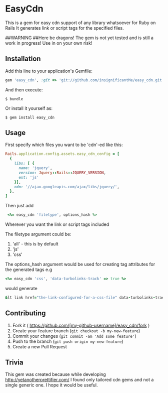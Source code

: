 # EasyCdn

This is a gem for easy cdn support of any library whatsoever for Ruby on Rails
It generates link or script tags for the specified files.

##WARNING
##Here be dragons!
The gem is not yet tested and is still a work in progress! Use in on your own risk!

## Installation

Add this line to your application's Gemfile:

```ruby
gem 'easy_cdn', :git => 'git://github.com/insignificantMe/easy_cdn.git'
```

And then execute:

    $ bundle

Or install it yourself as:

    $ gem install easy_cdn

## Usage

First specify which files you want to be 'cdn'-ed like this:

```ruby
Rails.application.config.assets.easy_cdn_config = [
  {
    libs: [ {
      name: 'jquery',
      version: Jquery::Rails::JQUERY_VERSION,
      ext: 'js'
    }],
    cdn: '//ajax.googleapis.com/ajax/libs/jquery/',
  },
]
```

Then just add
```ruby
 <%= easy_cdn 'filetype', options_hash %>
```

Wherever you want the link or script tags included

The filetype argument could be:
  1. 'all' - this is by default
  2. 'js'
  3. 'css'

The options_hash argument would be used for creating tag attributes for the 
generated tags e.g

```ruby
<%= easy_cdn 'css', 'data-turbolinks-track' => true %>
```
would generate

```ruby
&lt link href="the-link-configured-for-a-css-file" data-turbolinks-track="true" &gt
```

## Contributing

1. Fork it ( https://github.com/[my-github-username]/easy_cdn/fork )
2. Create your feature branch (`git checkout -b my-new-feature`)
3. Commit your changes (`git commit -am 'Add some feature'`)
4. Push to the branch (`git push origin my-new-feature`)
5. Create a new Pull Request

## Trivia
This gem was created because while developing http://yetanotherprettifier.com/
I found only tailored cdn gems and not a single generic one. I hope it would be
useful.
